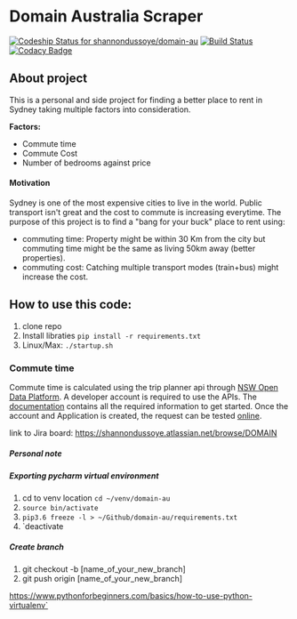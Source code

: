 # Domain Australia Scraper

[ ![Codeship Status for shannondussoye/domain-au](https://app.codeship.com/projects/dbac8260-a915-0136-761d-2e2cf4f8517e/status?branch=master)](https://app.codeship.com/projects/308716) [![Build Status](https://travis-ci.org/shannondussoye/domain-au.svg?branch=master)](https://travis-ci.org/shannondussoye/domain-au) [![Codacy Badge](https://api.codacy.com/project/badge/Grade/2463d3283dea4ec0891ec2d39ecd71dd)](https://www.codacy.com/app/shannondussoye/domain-au?utm_source=github.com&amp;utm_medium=referral&amp;utm_content=shannondussoye/domain-au&amp;utm_campaign=Badge_Grade)


## About project
This is a personal and side project for finding a better place to rent in Sydney taking multiple factors into consideration.

__Factors:__
- Commute time
- Commute Cost
- Number of bedrooms against price

#### Motivation
Sydney is one of the most expensive cities to live in the world. Public transport isn't great and the cost to commute is increasing everytime. 
The purpose of this project is to find a "bang for your buck" place to rent using:
 - commuting time: Property might be within 30 Km from the city but commuting time might be the same as living 50km away (better properties).
 - commuting cost: Catching multiple transport modes (train+bus) might increase the cost.
  

## How to use this code:
1. clone repo
2. Install libraties `pip install -r requirements.txt`
3. Linux/Max: `./startup.sh`

### Commute time
Commute time is calculated using the trip planner api through [NSW Open Data Platform](https://opendata.transport.nsw.gov.au/).
A developer account is required to use the APIs. The [documentation](https://opendata.transport.nsw.gov.au/get-started) contains all the required information to get started. 
Once the account and Application is created, the request can be tested [online](https://opendata.transport.nsw.gov.au/node/601/exploreapi).


 



link to Jira board: https://shannondussoye.atlassian.net/browse/DOMAIN

##### Personal note
##### Exporting pycharm virtual environment
1. cd to venv location `cd ~/venv/domain-au`
2. `source bin/activate`
3. `pip3.6 freeze -l > ~/Github/domain-au/requirements.txt` 
4. `deactivate

##### Create branch
1. git checkout -b [name_of_your_new_branch]
2. git push origin [name_of_your_new_branch]

https://www.pythonforbeginners.com/basics/how-to-use-python-virtualenv`